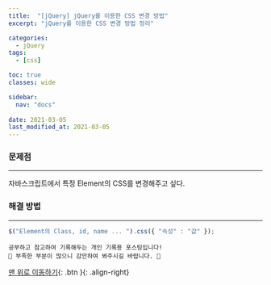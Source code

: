 ```yaml
---
title:  "[jQuery] jQuery를 이용한 CSS 변경 방법"
excerpt: "jQuery를 이용한 CSS 변경 방법 정리"

categories:
  - jQuery
tags:
  - [css]

toc: true
classes: wide

sidebar:
  nav: "docs"
 
date: 2021-03-05
last_modified_at: 2021-03-05
---
```


### 문제점
---
자바스크립트에서 특정 Element의 CSS를 변경해주고 싶다.


### 해결 방법
---

```javascript
$("Element의 Class, id, name ... ").css({ "속성" : "값" });
```

```
공부하고 참고하여 기록해두는 개인 기록용 포스팅입니다!
🤔 부족한 부분이 많으니 감안하여 봐주시길 바랍니다. 🤔
```

[맨 위로 이동하기](#){: .btn }{: .align-right}